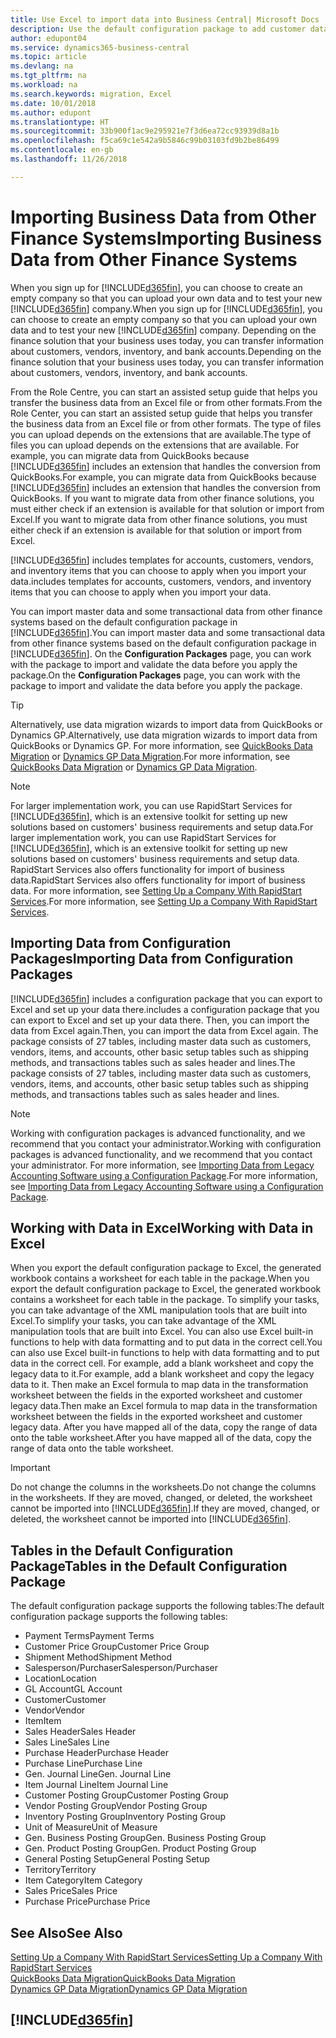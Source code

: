 ```yaml
---
title: Use Excel to import data into Business Central| Microsoft Docs
description: Use the default configuration package to add customer data in Excel and import the data back into Business Central .
author: edupont04
ms.service: dynamics365-business-central
ms.topic: article
ms.devlang: na
ms.tgt_pltfrm: na
ms.workload: na
ms.search.keywords: migration, Excel
ms.date: 10/01/2018
ms.author: edupont
ms.translationtype: HT
ms.sourcegitcommit: 33b900f1ac9e295921e7f3d6ea72cc93939d8a1b
ms.openlocfilehash: f5ca69c1e542a9b5846c99b03103fd9b2be86499
ms.contentlocale: en-gb
ms.lasthandoff: 11/26/2018

---
```

# <a name="importing-business-data-from-other-finance-systems"></a><span data-ttu-id="5c0dc-103">Importing Business Data from Other Finance Systems</span><span class="sxs-lookup"><span data-stu-id="5c0dc-103">Importing Business Data from Other Finance Systems</span></span>
<span data-ttu-id="5c0dc-104">When you sign up for [!INCLUDE[d365fin](includes/d365fin_md.md)], you can choose to create an empty company so that you can upload your own data and to test your new [!INCLUDE[d365fin](includes/d365fin_md.md)] company.</span><span class="sxs-lookup"><span data-stu-id="5c0dc-104">When you sign up for [!INCLUDE[d365fin](includes/d365fin_md.md)], you can choose to create an empty company so that you can upload your own data and to test your new [!INCLUDE[d365fin](includes/d365fin_md.md)] company.</span></span> <span data-ttu-id="5c0dc-105">Depending on the finance solution that your business uses today, you can transfer information about customers, vendors, inventory, and bank accounts.</span><span class="sxs-lookup"><span data-stu-id="5c0dc-105">Depending on the finance solution that your business uses today, you can transfer information about customers, vendors, inventory, and bank accounts.</span></span>  

<span data-ttu-id="5c0dc-106">From the Role Centre, you can start an assisted setup guide that helps you transfer the business data from an Excel file or from other formats.</span><span class="sxs-lookup"><span data-stu-id="5c0dc-106">From the Role Center, you can start an assisted setup guide that helps you transfer the business data from an Excel file or from other formats.</span></span> <span data-ttu-id="5c0dc-107">The type of files you can upload depends on the extensions that are available.</span><span class="sxs-lookup"><span data-stu-id="5c0dc-107">The type of files you can upload depends on the extensions that are available.</span></span> <span data-ttu-id="5c0dc-108">For example, you can migrate data from QuickBooks because [!INCLUDE[d365fin](includes/d365fin_md.md)] includes an extension that handles the conversion from QuickBooks.</span><span class="sxs-lookup"><span data-stu-id="5c0dc-108">For example, you can migrate data from QuickBooks because [!INCLUDE[d365fin](includes/d365fin_md.md)] includes an extension that handles the conversion from QuickBooks.</span></span> <span data-ttu-id="5c0dc-109">If you want to migrate data from other finance solutions, you must either check if an extension is available for that solution or import from Excel.</span><span class="sxs-lookup"><span data-stu-id="5c0dc-109">If you want to migrate data from other finance solutions, you must either check if an extension is available for that solution or import from Excel.</span></span>  

[!INCLUDE[d365fin](includes/d365fin_md.md)] <span data-ttu-id="5c0dc-110">includes templates for accounts, customers, vendors, and inventory items that you can choose to apply when you import your data.</span><span class="sxs-lookup"><span data-stu-id="5c0dc-110">includes templates for accounts, customers, vendors, and inventory items that you can choose to apply when you import your data.</span></span>

<span data-ttu-id="5c0dc-111">You can import master data and some transactional data from other finance systems based on the default configuration package in [!INCLUDE[d365fin](includes/d365fin_md.md)].</span><span class="sxs-lookup"><span data-stu-id="5c0dc-111">You can import master data and some transactional data from other finance systems based on the default configuration package in [!INCLUDE[d365fin](includes/d365fin_md.md)].</span></span> <span data-ttu-id="5c0dc-112">On the **Configuration Packages** page, you can work with the package to import and validate the data before you apply the package.</span><span class="sxs-lookup"><span data-stu-id="5c0dc-112">On the **Configuration Packages** page, you can work with the package to import and validate the data before you apply the package.</span></span>  

> [!TIP]  
> <span data-ttu-id="5c0dc-113">Alternatively, use data migration wizards to import data from QuickBooks or Dynamics GP.</span><span class="sxs-lookup"><span data-stu-id="5c0dc-113">Alternatively, use data migration wizards to import data from QuickBooks or Dynamics GP.</span></span> <span data-ttu-id="5c0dc-114">For more information, see [QuickBooks Data Migration](ui-extensions-quickbooks-data-migration.md) or [Dynamics GP Data Migration](ui-extensions-dynamicsgp-data-migration.md).</span><span class="sxs-lookup"><span data-stu-id="5c0dc-114">For more information, see [QuickBooks Data Migration](ui-extensions-quickbooks-data-migration.md) or [Dynamics GP Data Migration](ui-extensions-dynamicsgp-data-migration.md).</span></span>

> [!NOTE]  
> <span data-ttu-id="5c0dc-115">For larger implementation work, you can use RapidStart Services for [!INCLUDE[d365fin](includes/d365fin_md.md)], which is an extensive toolkit for setting up new solutions based on customers' business requirements and setup data.</span><span class="sxs-lookup"><span data-stu-id="5c0dc-115">For larger implementation work, you can use RapidStart Services for [!INCLUDE[d365fin](includes/d365fin_md.md)], which is an extensive toolkit for setting up new solutions based on customers' business requirements and setup data.</span></span> <span data-ttu-id="5c0dc-116">RapidStart Services also offers functionality for import of business data.</span><span class="sxs-lookup"><span data-stu-id="5c0dc-116">RapidStart Services also offers functionality for import of business data.</span></span> <span data-ttu-id="5c0dc-117">For more information, see [Setting Up a Company With RapidStart Services](admin-set-up-a-company-with-rapidstart.md).</span><span class="sxs-lookup"><span data-stu-id="5c0dc-117">For more information, see [Setting Up a Company With RapidStart Services](admin-set-up-a-company-with-rapidstart.md).</span></span>

## <a name="importing-data-from-configuration-packages"></a><span data-ttu-id="5c0dc-118">Importing Data from Configuration Packages</span><span class="sxs-lookup"><span data-stu-id="5c0dc-118">Importing Data from Configuration Packages</span></span>
[!INCLUDE[d365fin](includes/d365fin_md.md)] <span data-ttu-id="5c0dc-119">includes a configuration package that you can export to Excel and set up your data there.</span><span class="sxs-lookup"><span data-stu-id="5c0dc-119">includes a configuration package that you can export to Excel and set up your data there.</span></span> <span data-ttu-id="5c0dc-120">Then, you can import the data from Excel again.</span><span class="sxs-lookup"><span data-stu-id="5c0dc-120">Then, you can import the data from Excel again.</span></span> <span data-ttu-id="5c0dc-121">The package consists of 27 tables, including master data such as customers, vendors, items, and accounts, other basic setup tables such as shipping methods, and transactions tables such as sales header and lines.</span><span class="sxs-lookup"><span data-stu-id="5c0dc-121">The package consists of 27 tables, including master data such as customers, vendors, items, and accounts, other basic setup tables such as shipping methods, and transactions tables such as sales header and lines.</span></span>  

> [!NOTE]  
>   <span data-ttu-id="5c0dc-122">Working with configuration packages is advanced functionality, and we recommend that you contact your administrator.</span><span class="sxs-lookup"><span data-stu-id="5c0dc-122">Working with configuration packages is advanced functionality, and we recommend that you contact your administrator.</span></span> <span data-ttu-id="5c0dc-123">For more information, see [Importing Data from Legacy Accounting Software using a Configuration Package](across-import-data-configuration-packages.md).</span><span class="sxs-lookup"><span data-stu-id="5c0dc-123">For more information, see [Importing Data from Legacy Accounting Software using a Configuration Package](across-import-data-configuration-packages.md).</span></span>

## <a name="working-with-data-in-excel"></a><span data-ttu-id="5c0dc-124">Working with Data in Excel</span><span class="sxs-lookup"><span data-stu-id="5c0dc-124">Working with Data in Excel</span></span>
<span data-ttu-id="5c0dc-125">When you export the default configuration package to Excel, the generated workbook contains a worksheet for each table in the package.</span><span class="sxs-lookup"><span data-stu-id="5c0dc-125">When you export the default configuration package to Excel, the generated workbook contains a worksheet for each table in the package.</span></span> <span data-ttu-id="5c0dc-126">To simplify your tasks, you can take advantage of the XML manipulation tools that are built into Excel.</span><span class="sxs-lookup"><span data-stu-id="5c0dc-126">To simplify your tasks, you can take advantage of the XML manipulation tools that are built into Excel.</span></span> <span data-ttu-id="5c0dc-127">You can also use Excel built-in functions to help with data formatting and to put data in the correct cell.</span><span class="sxs-lookup"><span data-stu-id="5c0dc-127">You can also use Excel built-in functions to help with data formatting and to put data in the correct cell.</span></span> <span data-ttu-id="5c0dc-128">For example, add a blank worksheet and copy the legacy data to it.</span><span class="sxs-lookup"><span data-stu-id="5c0dc-128">For example, add a blank worksheet and copy the legacy data to it.</span></span> <span data-ttu-id="5c0dc-129">Then make an Excel formula to map data in the transformation worksheet between the fields in the exported worksheet and customer legacy data.</span><span class="sxs-lookup"><span data-stu-id="5c0dc-129">Then make an Excel formula to map data in the transformation worksheet between the fields in the exported worksheet and customer legacy data.</span></span> <span data-ttu-id="5c0dc-130">After you have mapped all of the data, copy the range of data onto the table worksheet.</span><span class="sxs-lookup"><span data-stu-id="5c0dc-130">After you have mapped all of the data, copy the range of data onto the table worksheet.</span></span>  

> [!IMPORTANT]  
>  <span data-ttu-id="5c0dc-131">Do not change the columns in the worksheets.</span><span class="sxs-lookup"><span data-stu-id="5c0dc-131">Do not change the columns in the worksheets.</span></span> <span data-ttu-id="5c0dc-132">If they are moved, changed, or deleted, the worksheet cannot be imported into [!INCLUDE[d365fin](includes/d365fin_md.md)].</span><span class="sxs-lookup"><span data-stu-id="5c0dc-132">If they are moved, changed, or deleted, the worksheet cannot be imported into [!INCLUDE[d365fin](includes/d365fin_md.md)].</span></span>

## <a name="tables-in-the-default-configuration-package"></a><span data-ttu-id="5c0dc-133">Tables in the Default Configuration Package</span><span class="sxs-lookup"><span data-stu-id="5c0dc-133">Tables in the Default Configuration Package</span></span>
<span data-ttu-id="5c0dc-134">The default configuration package supports the following tables:</span><span class="sxs-lookup"><span data-stu-id="5c0dc-134">The default configuration package supports the following tables:</span></span>

-   <span data-ttu-id="5c0dc-135">Payment Terms</span><span class="sxs-lookup"><span data-stu-id="5c0dc-135">Payment Terms</span></span>
-   <span data-ttu-id="5c0dc-136">Customer Price Group</span><span class="sxs-lookup"><span data-stu-id="5c0dc-136">Customer Price Group</span></span>
-   <span data-ttu-id="5c0dc-137">Shipment Method</span><span class="sxs-lookup"><span data-stu-id="5c0dc-137">Shipment Method</span></span>
-   <span data-ttu-id="5c0dc-138">Salesperson/Purchaser</span><span class="sxs-lookup"><span data-stu-id="5c0dc-138">Salesperson/Purchaser</span></span>
-   <span data-ttu-id="5c0dc-139">Location</span><span class="sxs-lookup"><span data-stu-id="5c0dc-139">Location</span></span>
-   <span data-ttu-id="5c0dc-140">GL Account</span><span class="sxs-lookup"><span data-stu-id="5c0dc-140">GL Account</span></span>
-   <span data-ttu-id="5c0dc-141">Customer</span><span class="sxs-lookup"><span data-stu-id="5c0dc-141">Customer</span></span>
-   <span data-ttu-id="5c0dc-142">Vendor</span><span class="sxs-lookup"><span data-stu-id="5c0dc-142">Vendor</span></span>
-   <span data-ttu-id="5c0dc-143">Item</span><span class="sxs-lookup"><span data-stu-id="5c0dc-143">Item</span></span>
-   <span data-ttu-id="5c0dc-144">Sales Header</span><span class="sxs-lookup"><span data-stu-id="5c0dc-144">Sales Header</span></span>
-   <span data-ttu-id="5c0dc-145">Sales Line</span><span class="sxs-lookup"><span data-stu-id="5c0dc-145">Sales Line</span></span>
-   <span data-ttu-id="5c0dc-146">Purchase Header</span><span class="sxs-lookup"><span data-stu-id="5c0dc-146">Purchase Header</span></span>
-   <span data-ttu-id="5c0dc-147">Purchase Line</span><span class="sxs-lookup"><span data-stu-id="5c0dc-147">Purchase Line</span></span>
-   <span data-ttu-id="5c0dc-148">Gen. Journal Line</span><span class="sxs-lookup"><span data-stu-id="5c0dc-148">Gen. Journal Line</span></span>
-   <span data-ttu-id="5c0dc-149">Item Journal Line</span><span class="sxs-lookup"><span data-stu-id="5c0dc-149">Item Journal Line</span></span>
-   <span data-ttu-id="5c0dc-150">Customer Posting Group</span><span class="sxs-lookup"><span data-stu-id="5c0dc-150">Customer Posting Group</span></span>
-   <span data-ttu-id="5c0dc-151">Vendor Posting Group</span><span class="sxs-lookup"><span data-stu-id="5c0dc-151">Vendor Posting Group</span></span>
-   <span data-ttu-id="5c0dc-152">Inventory Posting Group</span><span class="sxs-lookup"><span data-stu-id="5c0dc-152">Inventory Posting Group</span></span>
-   <span data-ttu-id="5c0dc-153">Unit of Measure</span><span class="sxs-lookup"><span data-stu-id="5c0dc-153">Unit of Measure</span></span>
-   <span data-ttu-id="5c0dc-154">Gen. Business Posting Group</span><span class="sxs-lookup"><span data-stu-id="5c0dc-154">Gen. Business Posting Group</span></span>
-   <span data-ttu-id="5c0dc-155">Gen. Product Posting Group</span><span class="sxs-lookup"><span data-stu-id="5c0dc-155">Gen. Product Posting Group</span></span>
-   <span data-ttu-id="5c0dc-156">General Posting Setup</span><span class="sxs-lookup"><span data-stu-id="5c0dc-156">General Posting Setup</span></span>
-   <span data-ttu-id="5c0dc-157">Territory</span><span class="sxs-lookup"><span data-stu-id="5c0dc-157">Territory</span></span>
-   <span data-ttu-id="5c0dc-158">Item Category</span><span class="sxs-lookup"><span data-stu-id="5c0dc-158">Item Category</span></span>
-   <span data-ttu-id="5c0dc-159">Sales Price</span><span class="sxs-lookup"><span data-stu-id="5c0dc-159">Sales Price</span></span>
-   <span data-ttu-id="5c0dc-160">Purchase Price</span><span class="sxs-lookup"><span data-stu-id="5c0dc-160">Purchase Price</span></span>

## <a name="see-also"></a><span data-ttu-id="5c0dc-161">See Also</span><span class="sxs-lookup"><span data-stu-id="5c0dc-161">See Also</span></span>
[<span data-ttu-id="5c0dc-162">Setting Up a Company With RapidStart Services</span><span class="sxs-lookup"><span data-stu-id="5c0dc-162">Setting Up a Company With RapidStart Services</span></span>](admin-set-up-a-company-with-rapidstart.md)  
[<span data-ttu-id="5c0dc-163">QuickBooks Data Migration</span><span class="sxs-lookup"><span data-stu-id="5c0dc-163">QuickBooks Data Migration</span></span>](ui-extensions-quickbooks-data-migration.md)  
[<span data-ttu-id="5c0dc-164">Dynamics GP Data Migration</span><span class="sxs-lookup"><span data-stu-id="5c0dc-164">Dynamics GP Data Migration</span></span>](ui-extensions-dynamicsgp-data-migration.md)  

## [!INCLUDE[d365fin](includes/free_trial_md.md)]  
 

